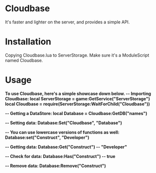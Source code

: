 # Cloudbase
It's faster and lighter on the server, and provides a simple API.
# Installation
Copying Cloudbase.lua to ServerStorage. Make sure it's a ModuleScript named Cloudbase.
# Usage
**To use Cloudbase, here's a simple showcase down below.
-- Importing Cloudbase:
local ServerStorage = game:GetService("ServerStorage")
local Cloudbase = require(ServerStorage:WaitForChild("Cloudbase"))**

**-- Getting a DataStore:
local Database = Cloudbase:GetDB("names")**

**-- Setting data:
Database:Set("Cloudbase", "Database")**

**-- You can use lowercase versions of functions as well:
Database:set("Construct", "Developer")**

**-- Getting data:
Database:Get("Construct") -- "Developer"**

**-- Check for data:
Database:Has("Construct") -- true**

**-- Remove data:
Database:Remove("Construct")**
